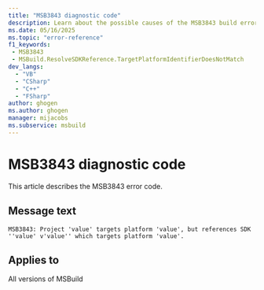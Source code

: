 ```yaml
---
title: "MSB3843 diagnostic code"
description: Learn about the possible causes of the MSB3843 build error, and get troubleshooting tips.
ms.date: 05/16/2025
ms.topic: "error-reference"
f1_keywords:
 - MSB3843
 - MSBuild.ResolveSDKReference.TargetPlatformIdentifierDoesNotMatch
dev_langs:
  - "VB"
  - "CSharp"
  - "C++"
  - "FSharp"
author: ghogen
ms.author: ghogen
manager: mijacobs
ms.subservice: msbuild
---
```


# MSB3843 diagnostic code

<!-- :::ErrorDefinitionDescription::: -->
<!-- :::editable-content name="introDescription"::: -->
This article describes the MSB3843 error code.
<!-- :::editable-content-end::: -->

## Message text

<!-- :::editable-content name="messageText"::: -->
`MSB3843: Project 'value' targets platform 'value', but references SDK ''value' v'value'' which targets platform 'value'.`
<!-- :::editable-content-end::: -->
<!-- MSB3843: Project "{0}" targets platform "{3}", but references SDK "{1} v{2}" which targets platform "{4}". -->

<!-- :::editable-content name="postOutputDescription"::: -->
<!--
{StrBegin="MSB3843: "}
-->
<!-- :::editable-content-end::: -->
<!-- :::ErrorDefinitionDescription-end::: -->

## Applies to

All versions of MSBuild
